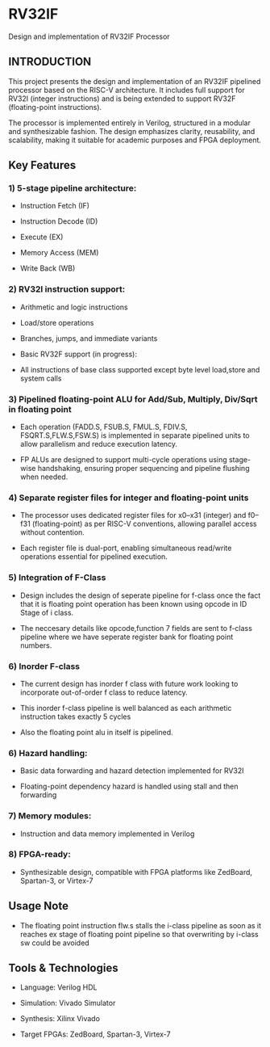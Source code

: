 # RV32IF
Design and implementation of RV32IF Processor
 ## INTRODUCTION
This project presents the design and implementation of an RV32IF pipelined processor based on the RISC-V architecture. It includes full support for RV32I (integer instructions) and is being extended to support RV32F (floating-point instructions).

The processor is implemented entirely in Verilog, structured in a modular and synthesizable fashion. The design emphasizes clarity, reusability, and scalability, making it suitable for academic purposes and FPGA deployment.

## Key Features
 ### 1) 5-stage pipeline architecture: 

  - Instruction Fetch (IF)

  - Instruction Decode (ID)

  - Execute (EX)

  - Memory Access (MEM)

  - Write Back (WB)

 ### 2) RV32I instruction support:

  - Arithmetic and logic instructions

  - Load/store operations

  - Branches, jumps, and immediate variants

  - Basic RV32F support (in progress):

  - All instructions of base class supported except byte level load,store and system calls

 ### 3) Pipelined floating-point ALU for Add/Sub, Multiply, Div/Sqrt in floating point

  - Each operation (FADD.S, FSUB.S, FMUL.S, FDIV.S, FSQRT.S,FLW.S,FSW.S) is implemented in separate pipelined units to allow parallelism and reduce execution latency.

  - FP ALUs are designed to support multi-cycle operations using stage-wise handshaking, ensuring proper sequencing and pipeline flushing when needed.

 ### 4) Separate register files for integer and floating-point units
 
  - The processor uses dedicated register files for x0–x31 (integer) and f0–f31 (floating-point) as per RISC-V conventions, allowing parallel access without contention.

  - Each register file is dual-port, enabling simultaneous read/write operations essential for pipelined execution.

 ### 5) Integration of F-Class

 -  Design includes the design of seperate pipeline for f-class once the fact that it is floating point operation has been known using opcode in ID Stage of i class.

 - The neccesary details like opcode,function 7 fields are sent to f-class pipeline where we have seperate register bank for floating point numbers.

### 6) Inorder F-class

  - The current design has inorder f class with future work looking to incorporate out-of-order f class to reduce latency.

  - This inorder f-class pipeline is well balanced as each arithmetic instruction takes exactly 5 cycles

  - Also the floating point alu in itself is pipelined.

 ### 6) Hazard handling:

  - Basic data forwarding and hazard detection implemented for RV32I

  - Floating-point dependency hazard is handled using stall and then forwarding 

 ### 7) Memory modules:

  - Instruction and data memory implemented in Verilog

 ### 8) FPGA-ready:

  - Synthesizable design, compatible with FPGA platforms like ZedBoard, Spartan-3, or Virtex-7


## Usage Note

- The floating point instruction flw.s stalls the i-class pipeline as soon as it reaches ex stage of floating point pipeline so that overwriting by i-class sw could be avoided 

## Tools & Technologies

- Language: Verilog HDL

- Simulation: Vivado Simulator

- Synthesis: Xilinx Vivado

- Target FPGAs: ZedBoard, Spartan-3, Virtex-7
